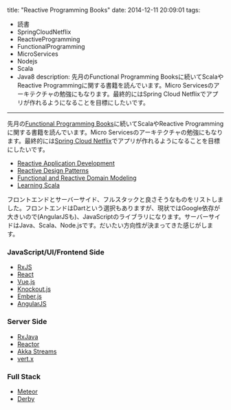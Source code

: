 title: "Reactive Programming Books"
date: 2014-12-11 20:09:01
tags:
 - 読書
 - SpringCloudNetflix
 - ReactiveProgramming
 - FunctionalProgramming
 - MicroServices
 - Nodejs
 - Scala
 - Java8
description: 先月のFunctional Programming Booksに続いてScalaやReactive Programmingに関する書籍を読んでいます。Micro Servicesのアーキテクチャの勉強にもなります。最終的にはSpring Cloud Netflixでアプリが作れるようになることを目標にしたいです。
---

先月の[Functional Programming Books](/2014/11/29/functional-programming-books/)に続いてScalaやReactive Programmingに関する書籍を読んでいます。Micro Servicesのアーキテクチャの勉強にもなります。最終的には[Spring Cloud Netflix](https://github.com/spring-cloud/spring-cloud-netflix)でアプリが作れるようになることを目標にしたいです。

<!-- more -->


* [Reactive Application Development](http://www.manning.com/devore/)
* [Reactive Design Patterns](http://www.manning.com/kuhn/)
* [Functional and Reactive Domain Modeling](http://www.manning.com/ghosh2/)
* [Learning Scala](http://shop.oreilly.com/product/0636920030287.do)


フロントエンドとサーバーサイド、フルスタックと良さそうなものをリストしました。フロントエンドはDartという選択もありますが、現状ではGoogle依存が大きいので(AngularJSも)、JavaScriptのライブラリになります。サーバーサイドはJava、Scala、Node.jsです。だいたい方向性が決まってきた感じがします。

### JavaScript/UI/Frontend Side

* [RxJS](https://github.com/Reactive-Extensions/RxJS)
* [React](https://github.com/facebook/react)
* [Vue.js](https://github.com/yyx990803/vue)
* [Knockout.js](https://github.com/knockout/knockout)
* [Ember.js](https://github.com/emberjs/ember.js)
* [AngularJS](https://github.com/angular/angular)

### Server Side

* [RxJava](https://github.com/Netflix/RxJava)
* [Reactor](https://github.com/reactor/reactor)
* [Akka Streams](https://github.com/akka/akka/tree/master/akka-stream/src)
* [vert.x](https://github.com/eclipse/vert.x)

### Full Stack

* [Meteor](https://github.com/meteor/meteor)
* [Derby](https://github.com/derbyjs/derby)


